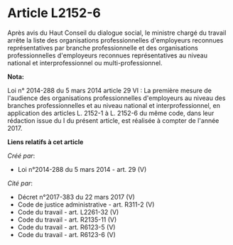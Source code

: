 # Article L2152-6

Après avis du Haut Conseil du dialogue social, le ministre chargé du travail arrête la liste des organisations
professionnelles d'employeurs reconnues représentatives par branche professionnelle et des organisations professionnelles
d'employeurs reconnues représentatives au niveau national et interprofessionnel ou multi-professionnel.

**Nota:**

Loi n° 2014-288 du 5 mars 2014 article 29 VI : La première mesure de l'audience des organisations professionnelles
d'employeurs au niveau des branches professionnelles et au niveau national et interprofessionnel, en application des articles
L. 2152-1 à L. 2152-6 du même code, dans leur rédaction issue du I du présent article, est réalisée à compter de l'année
2017.

**Liens relatifs à cet article**

_Créé par_:

  - Loi n°2014-288 du 5 mars 2014 - art. 29 (V)

_Cité par_:

  - Décret n°2017-383 du 22 mars 2017 (V)
  - Code de justice administrative - art. R311-2 (V)
  - Code du travail - art. L2261-32 (V)
  - Code du travail - art. R2135-11 (V)
  - Code du travail - art. R6123-5 (V)
  - Code du travail - art. R6123-6 (V)
